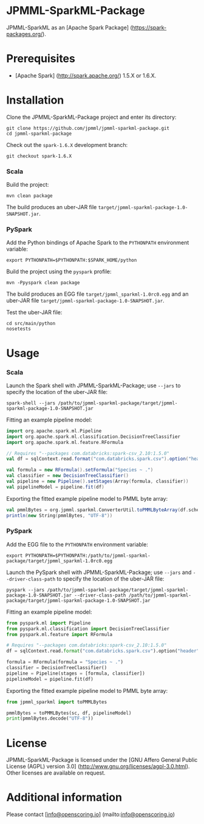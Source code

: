 JPMML-SparkML-Package
=====================

JPMML-SparkML as an [Apache Spark Package] (https://spark-packages.org/).

# Prerequisites #

* [Apache Spark] (http://spark.apache.org/) 1.5.X or 1.6.X.

# Installation #

Clone the JPMML-SparkML-Package project and enter its directory:
```
git clone https://github.com/jpmml/jpmml-sparkml-package.git
cd jpmml-sparkml-package
```

Check out the `spark-1.6.X` development branch:
```
git checkout spark-1.6.X
```

### Scala ###

Build the project:
```
mvn clean package
```

The build produces an uber-JAR file `target/jpmml-sparkml-package-1.0-SNAPSHOT.jar`.

### PySpark ###

Add the Python bindings of Apache Spark to the `PYTHONPATH` environment variable:
```
export PYTHONPATH=$PYTHONPATH:$SPARK_HOME/python
```

Build the project using the `pyspark` profile:
```
mvn -Ppyspark clean package
```

The build produces an EGG file `target/jpmml_sparkml-1.0rc0.egg` and an uber-JAR file `target/jpmml-sparkml-package-1.0-SNAPSHOT.jar`.

Test the uber-JAR file:
```
cd src/main/python
nosetests
```

# Usage #

### Scala ###

Launch the Spark shell with JPMML-SparkML-Package; use `--jars` to specify the location of the uber-JAR file:
```
spark-shell --jars /path/to/jpmml-sparkml-package/target/jpmml-sparkml-package-1.0-SNAPSHOT.jar
```

Fitting an example pipeline model:
```scala
import org.apache.spark.ml.Pipeline
import org.apache.spark.ml.classification.DecisionTreeClassifier
import org.apache.spark.ml.feature.RFormula

// Requires "--packages com.databricks:spark-csv_2.10:1.5.0"
val df = sqlContext.read.format("com.databricks.spark.csv").option("header", "true").option("inferSchema", "true").load("Iris.csv")

val formula = new RFormula().setFormula("Species ~ .")
val classifier = new DecisionTreeClassifier()
val pipeline = new Pipeline().setStages(Array(formula, classifier))
val pipelineModel = pipeline.fit(df)
```

Exporting the fitted example pipeline model to PMML byte array:
```scala
val pmmlBytes = org.jpmml.sparkml.ConverterUtil.toPMMLByteArray(df.schema, pipelineModel)
println(new String(pmmlBytes, "UTF-8"))
```

### PySpark ###

Add the EGG file to the `PYTHONPATH` environment variable:
```
export PYTHONPATH=$PYTHONPATH:/path/to/jpmml-sparkml-package/target/jpmml_sparkml-1.0rc0.egg
```

Launch the PySpark shell with JPMML-SparkML-Package; use `--jars` and `--driver-class-path` to specify the location of the uber-JAR file:
```
pyspark --jars /path/to/jpmml-sparkml-package/target/jpmml-sparkml-package-1.0-SNAPSHOT.jar --driver-class-path /path/to/jpmml-sparkml-package/target/jpmml-sparkml-package-1.0-SNAPSHOT.jar
```

Fitting an example pipeline model:
```python
from pyspark.ml import Pipeline
from pyspark.ml.classification import DecisionTreeClassifier
from pyspark.ml.feature import RFormula

# Requires "--packages com.databricks:spark-csv_2.10:1.5.0"
df = sqlContext.read.format("com.databricks.spark.csv").option("header", "true").option("inferschema", "true").load("Iris.csv")

formula = RFormula(formula = "Species ~ .")
classifier = DecisionTreeClassifier()
pipeline = Pipeline(stages = [formula, classifier])
pipelineModel = pipeline.fit(df)
```

Exporting the fitted example pipeline model to PMML byte array:
```python
from jpmml_sparkml import toPMMLBytes

pmmlBytes = toPMMLBytes(sc, df, pipelineModel)
print(pmmlBytes.decode("UTF-8"))
```

# License #

JPMML-SparkML-Package is licensed under the [GNU Affero General Public License (AGPL) version 3.0] (http://www.gnu.org/licenses/agpl-3.0.html). Other licenses are available on request.

# Additional information #

Please contact [info@openscoring.io] (mailto:info@openscoring.io)
